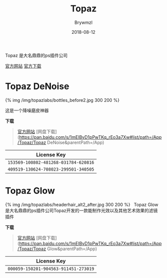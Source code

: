 ﻿---
layout:     post
title:      Topaz
date:       2018-08-12
author:     Brywmzl
tags: [Topaz,Topaz DeNoise,Topaz Glow,Ps插件]
categories: [图像处理]
---
Topaz 是大名鼎鼎的ps插件公司

<!--more-->

[官方网站](https://topazlabs.com/)
[官方下载](https://topazlabs.com/downloads)

# Topaz DeNoise

{% img  /img/topazlabs/bottles_before2.jpg 300 200  %}

这是一个降噪磨皮神器

**下载**
> [官方网站](https://topazlabs.com/denoise/)
> [网盘下载](https://pan.baidu.com/s/1mEIBvD1pPwTKq_rEo3a7Xw#list/path=/App/Topaz/Topaz DeNoise&parentPath=/App)

|License Key|
|:--:|
|`153569-100802-481268-031784-620816`|
|`409519-130624-708023-299501-340505`|

# Topaz Glow

{% img  /img/topazlabs/headerhair_alt2_after.jpg 300 200  %}
 
Topaz Glow 是大名鼎鼎的ps插件公司Topaz开发的一款能制作光效以及其他艺术效果的滤镜插件

**下载**
> [官方网站](http://www.topazlabs.com/glow)
> [网盘下载](https://pan.baidu.com/s/1mEIBvD1pPwTKq_rEo3a7Xw#list/path=/App/Topaz/Topaz Glow&parentPath=/App)

|License Key|
|:--:|
|`000059-150201-904563-911451-273019`|